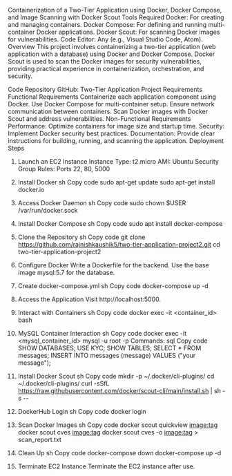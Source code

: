  Containerization of a Two-Tier Application using Docker, Docker Compose, and Image Scanning with Docker Scout
Tools Required
Docker: For creating and managing containers.
Docker Compose: For defining and running multi-container Docker applications.
Docker Scout: For scanning Docker images for vulnerabilities.
Code Editor: Any (e.g., Visual Studio Code, Atom).
Overview
This project involves containerizing a two-tier application (web application with a database) using Docker and Docker Compose. Docker Scout is used to scan the Docker images for security vulnerabilities, providing practical experience in containerization, orchestration, and security.

Code Repository
GitHub: Two-Tier Application Project
Requirements
Functional Requirements
Containerize each application component using Docker.
Use Docker Compose for multi-container setup.
Ensure network communication between containers.
Scan Docker images with Docker Scout and address vulnerabilities.
Non-Functional Requirements
Performance: Optimize containers for image size and startup time.
Security: Implement Docker security best practices.
Documentation: Provide clear instructions for building, running, and scanning the application.
Deployment Steps
1. Launch an EC2 Instance
Instance Type: t2.micro
AMI: Ubuntu
Security Group Rules: Ports 22, 80, 5000
2. Install Docker
sh
Copy code
sudo apt-get update
sudo apt-get install docker.io
3. Access Docker Daemon
sh
Copy code
sudo chown $USER /var/run/docker.sock
4. Install Docker Compose
sh
Copy code
sudo apt install docker-compose
5. Clone the Repository
sh
Copy code
git clone https://github.com/rajnishkaushik5/two-tier-application-project2.git
cd two-tier-application-project2
6. Configure Docker
Write a Dockerfile for the backend.
Use the base image mysql:5.7 for the database.
7. Create docker-compose.yml
sh
Copy code
docker-compose up -d
8. Access the Application
Visit http://localhost:5000.

9. Interact with Containers
sh
Copy code
docker exec -it <container_id> bash
10. MySQL Container Interaction
sh
Copy code
docker exec -it <mysql_container_id> mysql -u root -p
Commands:
sql
Copy code
SHOW DATABASES;
USE KYC;
SHOW TABLES;
SELECT * FROM messages;
INSERT INTO messages (message) VALUES ("your message");
11. Install Docker Scout
sh
Copy code
mkdir -p ~/.docker/cli-plugins/
cd ~/.docker/cli-plugins/
curl -sSfL https://raw.githubusercontent.com/docker/scout-cli/main/install.sh | sh -s --
12. DockerHub Login
sh
Copy code
docker login
13. Scan Docker Images
sh
Copy code
docker scout quickview <image:tag>
docker scout cves <image:tag>
docker scout cves -o <image:tag> > scan_report.txt
14. Clean Up
sh
Copy code
docker-compose down
docker-compose up -d
15. Terminate EC2 Instance
Terminate the EC2 instance after use.

